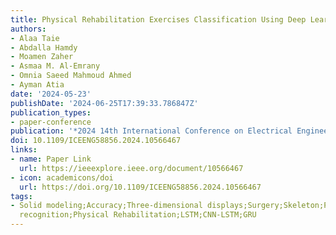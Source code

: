 ```yaml
---
title: Physical Rehabilitation Exercises Classification Using Deep Learning Models
authors:
- Alaa Taie
- Abdalla Hamdy
- Moamen Zaher
- Asmaa M. Al-Emrany
- Omnia Saeed Mahmoud Ahmed
- Ayman Atia
date: '2024-05-23'
publishDate: '2024-06-25T17:39:33.786847Z'
publication_types:
- paper-conference
publication: '*2024 14th International Conference on Electrical Engineering (ICEENG)*'
doi: 10.1109/ICEENG58856.2024.10566467
links:
- name: Paper Link
  url: https://ieeexplore.ieee.org/document/10566467
- icon: academicons/doi
  url: https://doi.org/10.1109/ICEENG58856.2024.10566467
tags:
- Solid modeling;Accuracy;Three-dimensional displays;Surgery;Skeleton;Pattern recognition;Object
  recognition;Physical Rehabilitation;LSTM;CNN-LSTM;GRU
---
```

